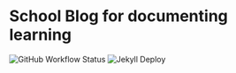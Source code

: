 # School Blog for documenting learning

![GitHub Workflow Status](https://img.shields.io/github/workflow/status/Zxited/zxited.github.io/Jekyll%20Deploy) ![Jekyll Deploy](https://github.com/Zxited/zxited.github.io/workflows/Jekyll%20Deploy/badge.svg)


